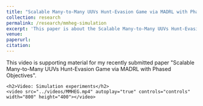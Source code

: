 ```yaml
---
title: "Scalable Many-to-Many UUVs Hunt-Evasion Game via MADRL with Phased Objectives: Simulation Experiments"
collection: research
permalink: /research/mmheg-simulation
excerpt: 'This paper is about the Scalable Many-to-Many UUVs Hunt-Evasion Game via MADRL with Phased Objectives.'
venue:
paperurl:
citation:
---
```



<html lang="en">
<head>
    <meta charset="UTF-8">
    <meta name="viewport" content="width=device-width, initial-scale=1.0">
    <title>Supporting Material</title>
</head>
<body>
    <p>This video is supporting material for my recently submitted paper "Scalable Many-to-Many UUVs Hunt-Evasion Game via MADRL with Phased Objectives".</p>

    <h2>Video: Simulation experiments</h2>
    <video src="../videos/MMHEG.mp4" autoplay="true" controls="controls" width="800" height="400"></video>

</body>
</html>

